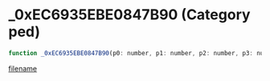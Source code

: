 # _0xEC6935EBE0847B90 (Category ped)

```js
function _0xEC6935EBE0847B90(p0: number, p1: number, p2: number, p3: number): number
```

[filename](_0xEC6935EBE0847B90_m.md ':include')